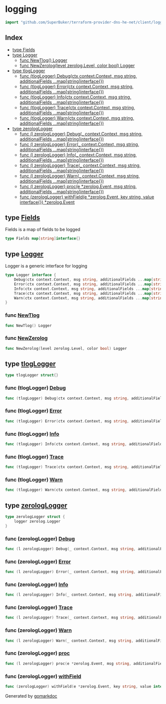 <!-- Code generated by gomarkdoc. DO NOT EDIT -->

# logging

```go
import "github.com/SuperBuker/terraform-provider-dns-he-net/client/logging"
```

## Index

- [type Fields](<#type-fields>)
- [type Logger](<#type-logger>)
  - [func NewTlog() Logger](<#func-newtlog>)
  - [func NewZerolog(level zerolog.Level, color bool) Logger](<#func-newzerolog>)
- [type tlogLogger](<#type-tloglogger>)
  - [func (tlogLogger) Debug(ctx context.Context, msg string, additionalFields ...map[string]interface{})](<#func-tloglogger-debug>)
  - [func (tlogLogger) Error(ctx context.Context, msg string, additionalFields ...map[string]interface{})](<#func-tloglogger-error>)
  - [func (tlogLogger) Info(ctx context.Context, msg string, additionalFields ...map[string]interface{})](<#func-tloglogger-info>)
  - [func (tlogLogger) Trace(ctx context.Context, msg string, additionalFields ...map[string]interface{})](<#func-tloglogger-trace>)
  - [func (tlogLogger) Warn(ctx context.Context, msg string, additionalFields ...map[string]interface{})](<#func-tloglogger-warn>)
- [type zerologLogger](<#type-zerologlogger>)
  - [func (l zerologLogger) Debug(_ context.Context, msg string, additionalFields ...map[string]interface{})](<#func-zerologlogger-debug>)
  - [func (l zerologLogger) Error(_ context.Context, msg string, additionalFields ...map[string]interface{})](<#func-zerologlogger-error>)
  - [func (l zerologLogger) Info(_ context.Context, msg string, additionalFields ...map[string]interface{})](<#func-zerologlogger-info>)
  - [func (l zerologLogger) Trace(_ context.Context, msg string, additionalFields ...map[string]interface{})](<#func-zerologlogger-trace>)
  - [func (l zerologLogger) Warn(_ context.Context, msg string, additionalFields ...map[string]interface{})](<#func-zerologlogger-warn>)
  - [func (l zerologLogger) proc(e *zerolog.Event, msg string, additionalFields ...map[string]interface{})](<#func-zerologlogger-proc>)
  - [func (zerologLogger) withField(e *zerolog.Event, key string, value interface{}) *zerolog.Event](<#func-zerologlogger-withfield>)


## type [Fields](<https://github.com/SuperBuker/terraform-provider-dns-he-net/tree/master/common/client/logging/blob/master/client/logging/type.go#L15>)

Fields is a map of fields to be logged

```go
type Fields map[string]interface{}
```

## type [Logger](<https://github.com/SuperBuker/terraform-provider-dns-he-net/tree/master/common/client/logging/blob/master/client/logging/type.go#L6-L12>)

Logger is a generic interface for logging

```go
type Logger interface {
    Debug(ctx context.Context, msg string, additionalFields ...map[string]interface{})
    Error(ctx context.Context, msg string, additionalFields ...map[string]interface{})
    Info(ctx context.Context, msg string, additionalFields ...map[string]interface{})
    Trace(ctx context.Context, msg string, additionalFields ...map[string]interface{})
    Warn(ctx context.Context, msg string, additionalFields ...map[string]interface{})
}
```

### func [NewTlog](<https://github.com/SuperBuker/terraform-provider-dns-he-net/tree/master/common/client/logging/blob/master/client/logging/tlog.go#L9>)

```go
func NewTlog() Logger
```

### func [NewZerolog](<https://github.com/SuperBuker/terraform-provider-dns-he-net/tree/master/common/client/logging/blob/master/client/logging/zerolog.go#L10>)

```go
func NewZerolog(level zerolog.Level, color bool) Logger
```

## type [tlogLogger](<https://github.com/SuperBuker/terraform-provider-dns-he-net/tree/master/common/client/logging/blob/master/client/logging/tlog.go#L13>)

```go
type tlogLogger struct{}
```

### func \(tlogLogger\) [Debug](<https://github.com/SuperBuker/terraform-provider-dns-he-net/tree/master/common/client/logging/blob/master/client/logging/tlog.go#L15>)

```go
func (tlogLogger) Debug(ctx context.Context, msg string, additionalFields ...map[string]interface{})
```

### func \(tlogLogger\) [Error](<https://github.com/SuperBuker/terraform-provider-dns-he-net/tree/master/common/client/logging/blob/master/client/logging/tlog.go#L19>)

```go
func (tlogLogger) Error(ctx context.Context, msg string, additionalFields ...map[string]interface{})
```

### func \(tlogLogger\) [Info](<https://github.com/SuperBuker/terraform-provider-dns-he-net/tree/master/common/client/logging/blob/master/client/logging/tlog.go#L23>)

```go
func (tlogLogger) Info(ctx context.Context, msg string, additionalFields ...map[string]interface{})
```

### func \(tlogLogger\) [Trace](<https://github.com/SuperBuker/terraform-provider-dns-he-net/tree/master/common/client/logging/blob/master/client/logging/tlog.go#L27>)

```go
func (tlogLogger) Trace(ctx context.Context, msg string, additionalFields ...map[string]interface{})
```

### func \(tlogLogger\) [Warn](<https://github.com/SuperBuker/terraform-provider-dns-he-net/tree/master/common/client/logging/blob/master/client/logging/tlog.go#L31>)

```go
func (tlogLogger) Warn(ctx context.Context, msg string, additionalFields ...map[string]interface{})
```

## type [zerologLogger](<https://github.com/SuperBuker/terraform-provider-dns-he-net/tree/master/common/client/logging/blob/master/client/logging/zerolog.go#L20-L22>)

```go
type zerologLogger struct {
    logger zerolog.Logger
}
```

### func \(zerologLogger\) [Debug](<https://github.com/SuperBuker/terraform-provider-dns-he-net/tree/master/common/client/logging/blob/master/client/logging/zerolog.go#L75>)

```go
func (l zerologLogger) Debug(_ context.Context, msg string, additionalFields ...map[string]interface{})
```

### func \(zerologLogger\) [Error](<https://github.com/SuperBuker/terraform-provider-dns-he-net/tree/master/common/client/logging/blob/master/client/logging/zerolog.go#L83>)

```go
func (l zerologLogger) Error(_ context.Context, msg string, additionalFields ...map[string]interface{})
```

### func \(zerologLogger\) [Info](<https://github.com/SuperBuker/terraform-provider-dns-he-net/tree/master/common/client/logging/blob/master/client/logging/zerolog.go#L91>)

```go
func (l zerologLogger) Info(_ context.Context, msg string, additionalFields ...map[string]interface{})
```

### func \(zerologLogger\) [Trace](<https://github.com/SuperBuker/terraform-provider-dns-he-net/tree/master/common/client/logging/blob/master/client/logging/zerolog.go#L99>)

```go
func (l zerologLogger) Trace(_ context.Context, msg string, additionalFields ...map[string]interface{})
```

### func \(zerologLogger\) [Warn](<https://github.com/SuperBuker/terraform-provider-dns-he-net/tree/master/common/client/logging/blob/master/client/logging/zerolog.go#L107>)

```go
func (l zerologLogger) Warn(_ context.Context, msg string, additionalFields ...map[string]interface{})
```

### func \(zerologLogger\) [proc](<https://github.com/SuperBuker/terraform-provider-dns-he-net/tree/master/common/client/logging/blob/master/client/logging/zerolog.go#L61>)

```go
func (l zerologLogger) proc(e *zerolog.Event, msg string, additionalFields ...map[string]interface{})
```

### func \(zerologLogger\) [withField](<https://github.com/SuperBuker/terraform-provider-dns-he-net/tree/master/common/client/logging/blob/master/client/logging/zerolog.go#L24>)

```go
func (zerologLogger) withField(e *zerolog.Event, key string, value interface{}) *zerolog.Event
```



Generated by [gomarkdoc](<https://github.com/princjef/gomarkdoc>)
